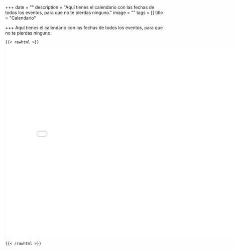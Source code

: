 +++
date = ""
description = "Aquí tienes el calendario con las fechas de todos los eventos, para que no te pierdas ninguno."
image = ""
tags = []
title = "Calendario"

+++
Aquí tienes el calendario con las fechas de todos los eventos, para que no te pierdas ninguno.

    {{< rawhtml >}}

<iframe src="[https://calendar.google.com/calendar/embed?src=info.mansiart%40gmail.com&ctz=Europe%2FMadrid](https://calendar.google.com/calendar/embed?src=info.mansiart%40gmail.com&ctz=Europe%2FMadrid "https://calendar.google.com/calendar/embed?src=info.mansiart%40gmail.com&ctz=Europe%2FMadrid")" style="border: 0" width="800" height="600" frameborder="0" scrolling="no"></iframe>

    {{< /rawhtml >}}